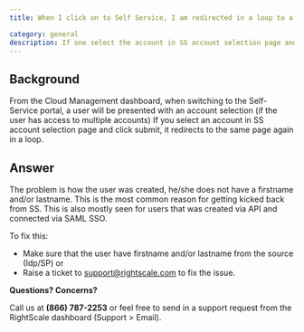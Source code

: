 ```yaml
---
title: When I click on to Self Service, I am redirected in a loop to a page where I am asked to do an account selection.

category: general
description: If one select the account in SS account selection page and click submit, it redirects to the same page again.
---
```


## Background

From the Cloud Management dashboard, when switching to the Self-Service portal, a user will be presented with an account selection (if the user has access to multiple accounts)
If you select an account in SS account selection page and click submit, it redirects to the same page again in a loop.

## Answer

The problem is how the user was created, he/she does not have a firstname and/or lastname. This is the most common reason for getting kicked back from SS. This is also mostly seen for users that was created via API and connected via SAML SSO. 

To fix this:
- Make sure that the user have firstname and/or lastname from the source (Idp/SP) or
- Raise a ticket to support@rightscale.com to fix the issue.

**Questions? Concerns?**

Call us at **(866) 787-2253** or feel free to send in a support request from the RightScale dashboard (Support > Email).
